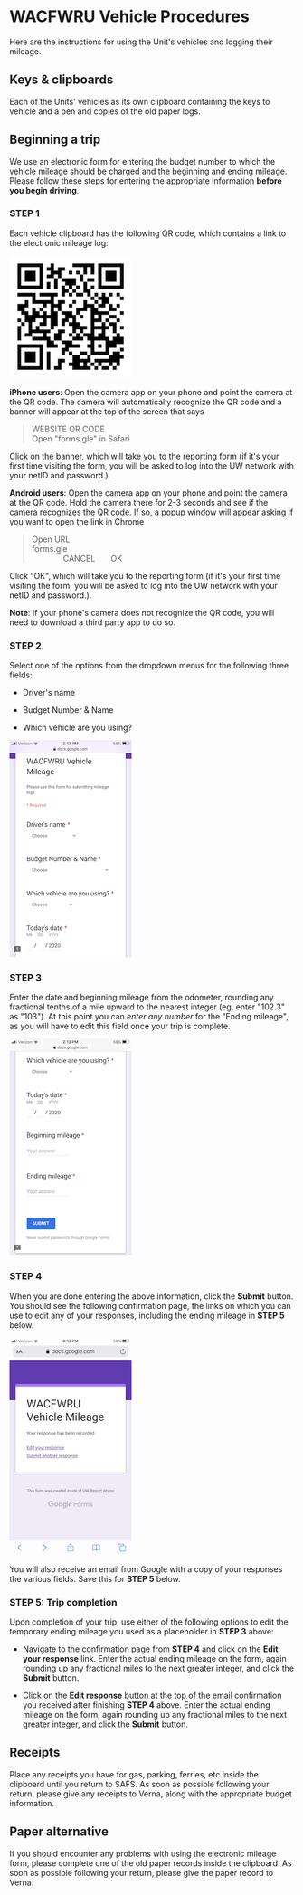 # WACFWRU Vehicle Procedures

Here are the instructions for using the Unit's vehicles and logging their mileage.

## Keys & clipboards

Each of the Units' vehicles as its own clipboard containing the keys to vehicle and a pen and copies of the old paper logs.

## Beginning a trip

We use an electronic form for entering the budget number to which the vehicle mileage should be charged and the beginning and ending mileage. Please follow these steps for entering the appropriate information **before you begin driving**.

### STEP 1

Each vehicle clipboard has the following QR code, which contains a link to the electronic mileage log:

![](pics/WACFWRU_vehicle_log.png)

**iPhone users**: Open the camera app on your phone and point the camera at the QR code. The camera will automatically recognize the QR code and a banner will appear at the top of the screen that says

> WEBSITE QR CODE  
> Open "forms.gle" in Safari

Click on the banner, which will take you to the reporting form (if it's your first time visiting the form, you will be asked to log into the UW network with your netID and password.). 

**Android users**: Open the camera app on your phone and point the camera at the QR code. Hold the camera there for 2-3 seconds and see if the camera recognizes the QR code. If so, a popup window will appear asking if you want to open the link in Chrome

> Open URL  
> forms.gle  
> &nbsp; &nbsp; &nbsp; &nbsp; &nbsp; &nbsp; &nbsp; CANCEL &nbsp; &nbsp; &nbsp; OK

Click "OK", which will take you to the reporting form (if it's your first time visiting the form, you will be asked to log into the UW network with your netID and password.). 

**Note**: If your phone's camera does not recognize the QR code, you will need to download a third party app to do so.

### STEP 2

Select one of the options from the dropdown menus for the following three fields:

* Driver's name

* Budget Number & Name

* Which vehicle are you using?

![](pics/log_1.png)

### STEP 3

Enter the date and beginning mileage from the odometer, rounding any fractional tenths of a mile upward to the nearest integer (eg, enter "102.3" as "103"). At this point you can *enter any number* for the "Ending mileage", as you will have to edit this field once your trip is complete.

![](pics/log_2.png)

### STEP 4

When you are done entering the above information, click the **Submit** button. You should see the following confirmation page, the links on which you can use to edit any of your responses, including the ending mileage in **STEP 5** below.

![](pics/edit_response.png)

You will also receive an email from Google with a copy of your responses the various fields. Save this for **STEP 5** below.

### STEP 5: Trip completion

Upon completion of your trip, use either of the following options to edit the temporary ending mileage you used as a placeholder in **STEP 3** above:

* Navigate to the confirmation page from **STEP 4** and click on the **Edit your response** link. Enter the actual ending mileage on the form, again rounding up any fractional miles to the next greater integer, and click the **Submit** button.

* Click on the **Edit response** button at the top of the email confirmation you received after finishing **STEP 4** above. Enter the actual ending mileage on the form, again rounding up any fractional miles to the next greater integer, and click the **Submit** button.

## Receipts

Place any receipts you have for gas, parking, ferries, etc inside the clipboard until you return to SAFS. As soon as possible following your return, please give any receipts to Verna, along with the appropriate budget information.

## Paper alternative

If you should encounter any problems with using the electronic mileage form, please complete one of the old paper records inside the clipboard. As soon as possible following your return, please give the paper record to Verna.

